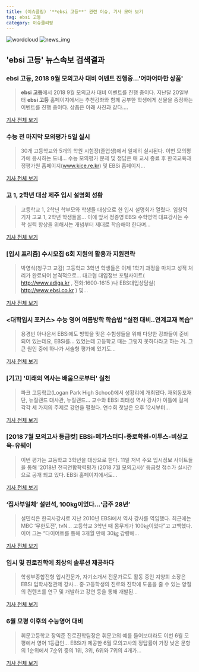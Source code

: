 ```yaml
---
title: (이슈클립) '**ebsi 고등**' 관련 이슈, 기사 모아 보기
tag: ebsi 고등
category: 이슈클리핑
---
```

![wordcloud](https://s3.ap-northeast-2.amazonaws.com/lyrics101-wordcloud/2018-09-04-1535991178.png)
![news_img](https://user-images.githubusercontent.com/42597476/44507050-1206f400-a6e4-11e8-8d98-7ffbfebb353f.png)
## **'**ebsi 고등**'** 뉴스속보 검색결과
### **ebsi 고등**, 2018 9월 모의고사 대비 이벤트 진행중…'어마어마한 상품'

>**ebsi 고등**에서 2018 9월 모의고사 대비 이벤트를 진행 중이다. 지난달 20일부터 **ebsi 고등** 홈페이지에서는 추천강좌와 함께 공부한 학생에게 선물을 증정하는 이벤트를 진행 중이다. 상품은 아래 사진과 같다....

<a href="http://www.topstarnews.net/news/articleView.html?idxno=476049" target="_blank">기사 전체 보기</a>

### 수능 전 마지막 모의평가 5일 실시

>30개 고등학교와 5개의 학원 시험장(졸업생)에서 일제히 실시된다. 이번 모의평가에 응시하는 도내... 수능 모의평가 문제 및 정답은 매 교시 종료 후 한국교육과정평가원 홈페이지(www.kice.re.kr) 및 EBSi 홈페이지...

<a href="http://www.jejunews.com/news/articleView.html?idxno=2120839" target="_blank">기사 전체 보기</a>

### 고 1, 2학년 대상 제주 입시 설명회 성황

>고등학교 1, 2학년 학부모와 학생들 대상으로 한 입시 설명회가 열렸다. 임창덕 기자 고교 1, 2학년 학생들을... 이에 앞서 정종영 EBSi 수학영역 대표강사는 수학 실력 향상을 위해서는 개념부터 제대로 학습해야 한다며...

<a href="http://www.jejuilbo.net/news/articleView.html?idxno=103445" target="_blank">기사 전체 보기</a>

### [입시 프리즘] 수시모집 6회 지원의 활용과 지원전략

>박영식(청구고 교감) 고등학교 3학년 학생들은 이제 1학기 과정을 마치고 성적 처리가 완료되어 본격적으로... 대교협 대입정보 포털사이트( http://www.adiga.kr , 전화:1600-1615 )나 EBS대입상담실( http://www.ebsi.co.kr ) 및...

<a href="http://news.imaeil.com/Society/2018073114584368640" target="_blank">기사 전체 보기</a>

### <대학입시 포커스> 수능 영어 여름방학 학습법 "실전 대비‥연계교재 복습"

>용경빈 아나운서 EBSi에도 방학을 맞은 수험생들을 위해 다양한 강좌들이 준비되어 있는데요, EBSi를... 있었는데 고등학교 때는 그렇지 못하다라고 하는 거. 그 큰 원인 중에 하나가 서술형 평가에 있기도...

<a href="http://news.ebs.co.kr/ebsnews/allView/10923836/H" target="_blank">기사 전체 보기</a>

### [기고] '미래의 역사는 배움으로부터' 실천

>파크 고등학교(Logan Park High School)에서 성황리에 개최됐다. 재외동포재단, 뉴질랜드 대사관, 뉴질랜드... 교수와 EBSi 최태성 역사 강사가 이틀에 걸쳐 각각 세 가지의 주제로 강연을 펼쳤다. 연수회 첫날은 오후 12시부터...

<a href="http://www.dongponews.net/news/articleView.html?idxno=37425" target="_blank">기사 전체 보기</a>

### [2018 7월 모의고사 등급컷] EBSi-메가스터디-종로학원-이투스-비상교육-유웨이

>이번 평가는 고등학교 3학년을 대상으로 한다. 11일 저녁 주요 입시정보 사이트들을 통해 '2018년 전국연합학력평가 (2018 7월 모의고사)' 등급컷 점수가 실시간으로 공개 되고 있다. EBSi 홈페이지에서도...

<a href="http://news20.busan.com/controller/newsController.jsp?newsId=20180711000346" target="_blank">기사 전체 보기</a>

### ‘집사부일체’ 설민석, 100kg이었다…‘금주 28년’

>설민석은 한국사강사로 지난 2010년 EBSi에서 역사 강사를 역임했다. 최근에는 MBC ‘무한도전’, tvN... 고등학교 3학년 때 몸무게가 100㎏이었다”고 고백했다. 이어 그는 “다이어트를 통해 3개월 만에 30㎏ 감량에...

<a href="http://chinafocus.co.kr/view.php?no=21360" target="_blank">기사 전체 보기</a>

### 입시 및 진로진학에 최상의 솔루션 제공하다

>학생부종합전형 입시전문가, 자기소개서 전문가로도 활동 중인 지양희 소장은 EBSi 입학사정관제 강사... 중·고등학생의 진로와 진학에 도움을 줄 수 있는 양질의 컨텐츠를 연구 및 개발하고 강연 등을 통해 개발된...

<a href="http://www.newsmaker.or.kr/news/articleView.html?idxno=61844" target="_blank">기사 전체 보기</a>

### 6월 모평 이후의 수능영어 대비

>휘문고등학교 장익준 진로진학팀장은 휘문고의 예를 들어보더라도 이번 6월 모평에서 영어 1등급인... EBSi가 제공한 6월 모의고사의 정답률이 가장 낮은 문항의 1순위에서 7순위 중의 1위, 3위, 6위와 7위의 4개가...

<a href="http://www.naeil.com/news_view/?id_art=279615" target="_blank">기사 전체 보기</a>


